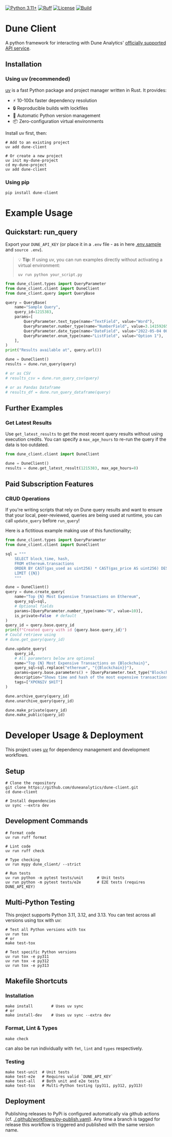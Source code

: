[![Python 3.11+](https://img.shields.io/badge/python-3.11%2B-blue.svg)](https://www.python.org/downloads/)
[![Ruff](https://img.shields.io/endpoint?url=https://raw.githubusercontent.com/astral-sh/ruff/main/assets/badge/v2.json)](https://github.com/astral-sh/ruff)
[![License](https://img.shields.io/badge/License-Apache%202.0-blue.svg)](https://opensource.org/licenses/Apache-2.0)
[![Build](https://github.com/duneanalytics/dune-client/actions/workflows/pull-request.yaml/badge.svg)](https://github.com/duneanalytics/dune-client/actions/workflows/pull-request.yaml)

# Dune Client

A python framework for interacting with Dune Analytics' [officially supported API
service](https://docs.dune.com/api-reference/overview/introduction).

## Installation

### Using uv (recommended)

[uv](https://docs.astral.sh/uv/) is a fast Python package and project manager written in Rust. It provides:
- ⚡ 10-100x faster dependency resolution
- 🔒 Reproducible builds with lockfiles
- 🐍 Automatic Python version management
- 📦 Zero-configuration virtual environments

Install uv first, then:

```shell
# Add to an existing project
uv add dune-client

# Or create a new project
uv init my-dune-project
cd my-dune-project
uv add dune-client
```

### Using pip

```shell
pip install dune-client
```

# Example Usage

## Quickstart: run_query

Export your `DUNE_API_KEY` (or place it in a `.env` file - as in
here [.env.sample](./.env.sample) and `source .env`).

> 💡 **Tip**: If using uv, you can run examples directly without activating a virtual environment:
> ```shell
> uv run python your_script.py
> ```

```python
from dune_client.types import QueryParameter
from dune_client.client import DuneClient
from dune_client.query import QueryBase

query = QueryBase(
    name="Sample Query",
    query_id=1215383,
    params=[
        QueryParameter.text_type(name="TextField", value="Word"),
        QueryParameter.number_type(name="NumberField", value=3.1415926535),
        QueryParameter.date_type(name="DateField", value="2022-05-04 00:00:00"),
        QueryParameter.enum_type(name="ListField", value="Option 1"),
    ],
)
print("Results available at", query.url())

dune = DuneClient()
results = dune.run_query(query)

# or as CSV
# results_csv = dune.run_query_csv(query)

# or as Pandas Dataframe
# results_df = dune.run_query_dataframe(query)
```

## Further Examples

### Get Latest Results
Use `get_latest_results` to get the most recent query results without using execution credits. 
You can specify a `max_age_hours` to re-run the query if the data is too outdated.

```python
from dune_client.client import DuneClient

dune = DuneClient()
results = dune.get_latest_result(1215383, max_age_hours=8)
```

## Paid Subscription Features

### CRUD Operations

If you're writing scripts that rely on Dune query results and want to ensure that your local, 
peer-reviewed, queries are being used at runtime, you can call `update_query` before `run_query`!

Here is a fictitious example making use of this functionality;

```python
from dune_client.types import QueryParameter
from dune_client.client import DuneClient

sql = """
    SELECT block_time, hash,
    FROM ethereum.transactions
    ORDER BY CAST(gas_used as uint256) * CAST(gas_price AS uint256) DESC
    LIMIT {{N}}
    """

dune = DuneClient()
query = dune.create_query(
    name="Top {N} Most Expensive Transactions on Ethereum",
    query_sql=sql,
    # Optional fields
    params=[QueryParameter.number_type(name="N", value=10)],
    is_private=False  # default
)
query_id = query.base.query_id
print(f"Created query with id {query.base.query_id}")
# Could retrieve using 
# dune.get_query(query_id)

dune.update_query(
    query_id, 
    # All parameters below are optional
    name="Top {N} Most Expensive Transactions on {Blockchain}",
    query_sql=sql.replace("ethereum", "{{Blockchain}}"),
    params=query.base.parameters() + [QueryParameter.text_type("Blockchain", "ethereum")],
    description="Shows time and hash of the most expensive transactions",
    tags=["XP€N$IV $H1T"]
)

dune.archive_query(query_id)
dune.unarchive_query(query_id)

dune.make_private(query_id)
dune.make_public(query_id)
```

# Developer Usage & Deployment

This project uses [uv](https://docs.astral.sh/uv/) for dependency management and development workflows.

## Setup
```shell
# Clone the repository
git clone https://github.com/duneanalytics/dune-client.git
cd dune-client

# Install dependencies
uv sync --extra dev
```

## Development Commands
```shell
# Format code
uv run ruff format

# Lint code  
uv run ruff check

# Type checking
uv run mypy dune_client/ --strict

# Run tests
uv run python -m pytest tests/unit      # Unit tests
uv run python -m pytest tests/e2e       # E2E tests (requires DUNE_API_KEY)
```

## Multi-Python Testing

This project supports Python 3.11, 3.12, and 3.13. You can test across all versions using tox with uv:

```shell
# Test all Python versions with tox
uv run tox
# or
make test-tox

# Test specific Python versions
uv run tox -e py311
uv run tox -e py312
uv run tox -e py313
```

## Makefile Shortcuts

### Installation
```shell
make install        # Uses uv sync
# or
make install-dev    # Uses uv sync --extra dev
````

### Format, Lint & Types
```shell
make check
```
can also be run individually with `fmt`, `lint` and `types` respectively. 

### Testing
```shell
make test-unit  # Unit tests 
make test-e2e   # Requires valid `DUNE_API_KEY`
make test-all   # Both unit and e2e tests
make test-tox   # Multi-Python testing (py311, py312, py313)
```

## Deployment

Publishing releases to PyPi is configured automatically via github actions 
(cf. [./.github/workflows/py-publish.yaml](./.github/workflows/py-publish.yaml)).
Any time a branch is tagged for release this workflow is triggered and published with the same version name.
